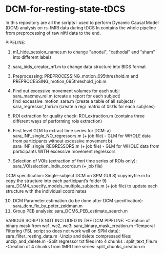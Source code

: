 # DCM-for-resting-state-tDCS

In this repository are all the scripts I used to perform Dynamic Causal Model (DCM) analysis on rs-fMRI data during tDCS
In contains the whole pipeline from preprocessing of raw nifti data to the end.

PIPELINE:

1) m1_hide_session_names.m to change "anodal", "cathodal" and "sham" into different labels

2) sara_bids_creator_m1.m  to change data structure into BIDS format

3) Preprocessing: PREPROCESSING_motion_095threshold.m and PREPROCESSING_motion_095threshold_job.m

4) Find out excessive movement volumes for each subj: sara_maxmov_rel.m (create a report for each subject)
                                                      find_excessive_motion_sara.m  (create a table of all subjects)
                                                      sara_regressor_fmri.m  (create a regr matrix of 0s/1s for each subj/ses)

5) ROI extraction for quality check:  ROI_extraction.m  (contains three different ways of performing rois extraction)

6) First level GLM to extract time series for DCM:
    a) sara_INF_single_NO_regressors.m (+ job file) - GLM for WHOLE data from participants without excessive movement
    b) sara_INF_single_REGRESSORS.m    (+ job file) - GLM for WHOLE data from participants WITH excessive movement regressors

7) Selection of VOIs (extraction of fmri time series of ROIs only):   sara_VOIselection_indiv_coords.m  (+ job file) 

DCM specification: Single-subject DCM on SPM GUI
8) copymyfile.m      to copy the structure into each participant’s folder
9) sara_DCM4_specify_models_multiple_subjects.m   (+ job file)    to update each structure with the individual coordinates

10) DCM Parameter estimation (to be done after DCM specification):  sara_dcm_fix_by_peter_zeidman.m
11) Group PEB analysis:  sara_DCM6_PEB_estimate_search.m



VARIOUS SCRIPTS NOT INCLUDED IN THE DCM PIPELINE:
-Creation of binary mask from wc1, wc2, wc3:    sara_binary_mask_creation.m 
-Temporal Filtering (FSL script so does not work well on SPM data): sara_filter_resting_data.m
-Unzip and delete compressed files: unzip_and_delete.m 
-Split regressor txt files into 4 chunks :      split_text_file.m
-Creation of 4 chunks from fMRI time series:    split_chunks_creation.m
